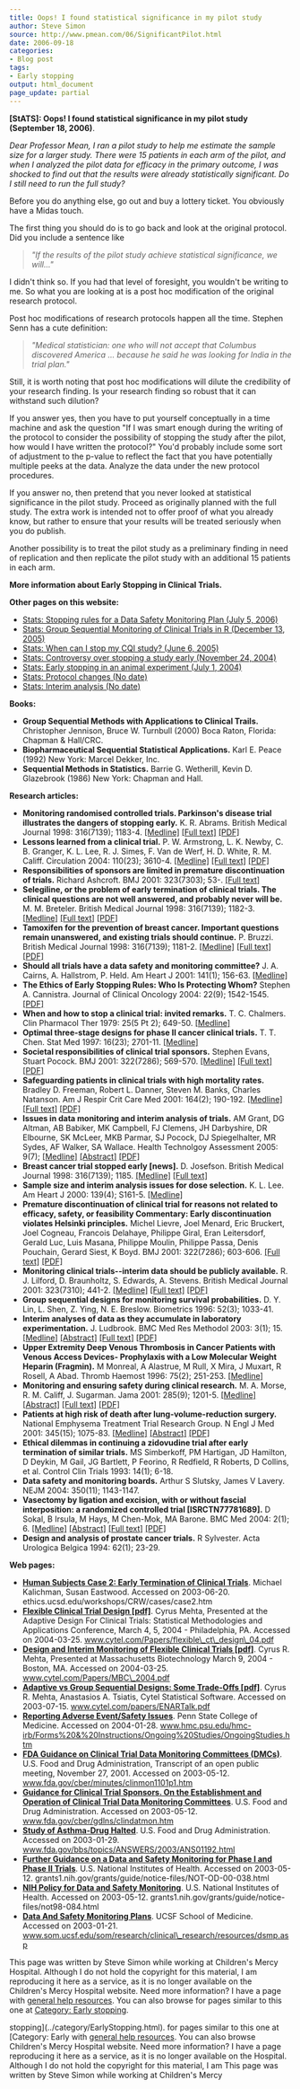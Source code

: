 ```yaml
---
title: Oops! I found statistical significance in my pilot study
author: Steve Simon
source: http://www.pmean.com/06/SignificantPilot.html
date: 2006-09-18
categories:
- Blog post
tags:
- Early stopping
output: html_document
page_update: partial
---
```

**[StATS]: Oops! I found statistical significance in
my pilot study (September 18, 2006)**.

*Dear Professor Mean, I ran a pilot study to help me estimate the sample
size for a larger study. There were 15 patients in each arm of the
pilot, and when I analyzed the pilot data for efficacy in the primary
outcome, I was shocked to find out that the results were already
statistically significant. Do I still need to run the full study?*

Before you do anything else, go out and buy a lottery ticket. You
obviously have a Midas touch.

The first thing you should do is to go back and look at the original
protocol. Did you include a sentence like

> *"If the results of the pilot study achieve statistical significance,
> we will\..."*

I didn't think so. If you had that level of foresight, you wouldn't be
writing to me. So what you are looking at is a post hoc modification of
the original research protocol.

Post hoc modifications of research protocols happen all the time.
Stephen Senn has a cute definition:

> *"Medical statistician: one who will not accept that Columbus
> discovered America \... because he said he was looking for India in
> the trial plan."*

Still, it is worth noting that post hoc modifications will dilute the
credibility of your research finding. Is your research finding so robust
that it can withstand such dilution?

If you answer yes, then you have to put yourself conceptually in a time
machine and ask the question "If I was smart enough during the writing
of the protocol to consider the possibility of stopping the study after
the pilot, how would I have written the protocol?" You'd probably
include some sort of adjustment to the p-value to reflect the fact that
you have potentially multiple peeks at the data. Analyze the data under
the new protocol procedures.

If you answer no, then pretend that you never looked at statistical
significance in the pilot study. Proceed as originally planned with the
full study. The extra work is intended not to offer proof of what you
already know, but rather to ensure that your results will be treated
seriously when you do publish.

Another possibility is to treat the pilot study as a preliminary finding
in need of replication and then replicate the pilot study with an
additional 15 patients in each arm.

**More information about Early Stopping in Clinical Trials.**

**Other pages on this website:**

-   [Stats: Stopping rules for a Data Safety Monitoring Plan (July
    5, 2006)](http://StoppingRules.asp)
-   [Stats: Group Sequential Monitoring of Clinical Trials in R
    (December
    13, 2005)](http://www.pmean.com/weblog2005/GroupSequential.html)
-   [Stats: When can I stop my CQI study? (June
    6, 2005)](http://www.pmean.com/weblog2005/StopStudy.html)
-   [Stats: Controversy over stopping a study early (November
    24, 2004)](http://www.pmean.com/weblog2004/EarlyStoppingControversy.html)
-   [Stats: Early stopping in an animal experiment (July
    1, 2004)](http://www.pmean.com/weblog2004/EarlyStoppingAnimal.html)
-   [Stats: Protocol changes (No date)](../ask/protocol.asp)
-   [Stats: Interim analysis (No date)](../plan/interim.asp)

**Books:**

-   **Group Sequential Methods with Applications to Clinical Trails.**
    Christopher Jennison, Bruce W. Turnbull (2000) Boca Raton, Florida:
    Chapman & Hall/CRC.
-   **Biopharmaceutical Sequential Statistical Applications.** Karl E.
    Peace (1992) New York: Marcel Dekker, Inc.
-   **Sequential Methods in Statistics.** Barrie G. Wetherill, Kevin D.
    Glazebrook (1986) New York: Chapman and Hall.

**Research articles:**

-   **Monitoring randomised controlled trials. Parkinson's disease
    trial illustrates the dangers of stopping early.** K. R. Abrams.
    British Medical Journal 1998: 316(7139); 1183-4.
    [\[Medline\]](http://www.ncbi.nlm.nih.gov/entrez/query.fcgi?cmd=Retrieve&db=PubMed&list_uids=9552993&dopt=Abstract)
    [\[Full text\]](http://bmj.com/cgi/content/full/316/7139/1183)
    [\[PDF\]](http://www.pubmedcentral.gov/picrender.fcgi?artid=1112981&blobtype=pdf)
-   **Lessons learned from a clinical trial.** P. W. Armstrong, L. K.
    Newby, C. B. Granger, K. L. Lee, R. J. Simes, F. Van de Werf, H. D.
    White, R. M. Califf. Circulation 2004: 110(23); 3610-4.
    [\[Medline\]](http://www.ncbi.nlm.nih.gov/entrez/query.fcgi?cmd=Retrieve&db=PubMed&list_uids=15583090&dopt=Abstract)
    [\[Full
    text\]](http://circ.ahajournals.org/cgi/content/full/110/23/3610)
    [\[PDF\]](http://www.circ.ahajournals.org/cgi/reprint/110/23/3610.pdf)
-   **Responsibilities of sponsors are limited in premature
    discontinuation of trials.** Richard Ashcroft. BMJ 2001: 323(7303);
    53-. [\[Full text\]](http://bmj.com/cgi/content/full/323/7303/53)
-   **Selegiline, or the problem of early termination of clinical
    trials. The clinical questions are not well answered, and probably
    never will be.** M. M. Breteler. British Medical Journal 1998:
    316(7139); 1182-3.
    [\[Medline\]](http://www.ncbi.nlm.nih.gov/entrez/query.fcgi?cmd=Retrieve&db=PubMed&list_uids=955299&dopt=Abstract)
    [\[Full text\]](http://bmj.com/cgi/content/full/316/7139/1182)
    [\[PDF\]](http://www.pubmedcentral.gov/picrender.fcgi?artid=1112980&blobtype=pdf)
-   **Tamoxifen for the prevention of breast cancer. Important questions
    remain unanswered, and existing trials should continue.** P. Bruzzi.
    British Medical Journal 1998: 316(7139); 1181-2.
    [\[Medline\]](http://www.ncbi.nlm.nih.gov/entrez/query.fcgi?cmd=Retrieve&db=PubMed&list_uids=9552991&dopt=Abstract)
    [\[Full text\]](http://bmj.com/cgi/content/full/316/7139/1181)
    [\[PDF\]](http://www.pubmedcentral.gov/picrender.fcgi?artid=1112979&blobtype=pdf)
-   **Should all trials have a data safety and monitoring
    committee?** J. A. Cairns, A. Hallstrom, P. Held. Am Heart J 2001:
    141(1); 156-63.
    [\[Medline\]](http://www.ncbi.nlm.nih.gov/entrez/query.fcgi?cmd=Retrieve&db=PubMed&list_uids=11136502&dopt=Abstract)
-   **The Ethics of Early Stopping Rules: Who Is Protecting Whom?**
    Stephen A. Cannistra. Journal of Clinical Oncology 2004: 22(9);
    1542-1545.
    [\[PDF\]](http://www.jco.org/cgi/content/full/22/9/1542?etoc)
-   **When and how to stop a clinical trial: invited remarks.** T. C.
    Chalmers. Clin Pharmacol Ther 1979: 25(5 Pt 2); 649-50.
    [\[Medline\]](http://www.ncbi.nlm.nih.gov/entrez/query.fcgi?cmd=Retrieve&db=PubMed&list_uids=373948&dopt=Abstract)
-   **Optimal three-stage designs for phase II cancer clinical
    trials.** T. T. Chen. Stat Med 1997: 16(23); 2701-11.
    [\[Medline\]](http://www.ncbi.nlm.nih.gov/entrez/query.fcgi?cmd=Retrieve&db=PubMed&list_uids=9421870&dopt=Abstract)
-   **Societal responsibilities of clinical trial sponsors.** Stephen
    Evans, Stuart Pocock. BMJ 2001: 322(7286); 569-570.
    [\[Medline\]](http://www.ncbi.nlm.nih.gov/entrez/query.fcgi?cmd=Retrieve&db=PubMed&list_uids=11238141&dopt=Abstract)
    [\[Full text\]](http://bmj.com/cgi/content/full/322/7286/569)
    [\[PDF\]](http://bmj.com/cgi/reprint/322/7286/569.pdf)
-   **Safeguarding patients in clinical trials with high mortality
    rates.** Bradley D. Freeman, Robert L. Danner, Steven M. Banks,
    Charles Natanson. Am J Respir Crit Care Med 2001: 164(2); 190-192.
    [\[Medline\]](http://www.ncbi.nlm.nih.gov/entrez/query.fcgi?cmd=Retrieve&db=PubMed&list_uids=11463585&dopt=Abstract)
    [\[Full
    text\]](http://ajrccm.atsjournals.org/cgi/content/full/164/2/190)
    [\[PDF\]](http://ajrccm.atsjournals.org/cgi/reprint/164/2/190.pdf)
-   **Issues in data monitoring and interim analysis of trials.** AM
    Grant, DG Altman, AB Babiker, MK Campbell, FJ Clemens, JH
    Darbyshire, DR Elbourne, SK McLeer, MKB Parmar, SJ Pocock, DJ
    Spiegelhalter, MR Sydes, AF Walker, SA Wallace. Health Technolgoy
    Assessment 2005: 9(7);
    [\[Medline\]](http://www.ncbi.nlm.nih.gov/entrez/query.fcgi?cmd=Retrieve&db=PubMed&list_uids=15763038&dopt=Abstract)
    [\[Abstract\]](http://www.hta.ac.uk/execsumm/summ907.htm)
    [\[PDF\]](http://www.hta.ac.uk/fullmono/mon907.pdf)
-   **Breast cancer trial stopped early \[news\].** D. Josefson. British
    Medical Journal 1998: 316(7139); 1185.
    [\[Medline\]](http://www.ncbi.nlm.nih.gov/entrez/query.fcgi?cmd=Retrieve&db=PubMed&list_uids=9583923&dopt=Abstract)
    [\[Full text\]](http://bmj.com/cgi/content/full/316/7139/1185/d)
-   **Sample size and interim analysis issues for dose selection.** K.
    L. Lee. Am Heart J 2000: 139(4); S161-5.
    [\[Medline\]](http://www.ncbi.nlm.nih.gov/entrez/query.fcgi?cmd=Retrieve&db=PubMed&list_uids=10740124&dopt=Abstract)
-   **Premature discontinuation of clinical trial for reasons not
    related to efficacy, safety, or feasibility Commentary: Early
    discontinuation violates Helsinki principles.** Michel Lievre, Joel
    Menard, Eric Bruckert, Joel Cogneau, Francois Delahaye, Philippe
    Giral, Eran Leitersdorf, Gerald Luc, Luis Masana, Philippe Moulin,
    Philippe Passa, Denis Pouchain, Gerard Siest, K Boyd. BMJ 2001:
    322(7286); 603-606. [\[Full
    text\]](http://bmj.com/cgi/content/full/322/7286/603)
    [\[PDF\]](http://bmj.com/cgi/reprint/322/7286/603.pdf)
-   **Monitoring clinical trials\--interim data should be publicly
    available.** R. J. Lilford, D. Braunholtz, S. Edwards, A. Stevens.
    British Medical Journal 2001: 323(7310); 441-2.
    [\[Medline\]](http://www.ncbi.nlm.nih.gov/entrez/query.fcgi?cmd=Retrieve&db=PubMed&list_uids=11520848&dopt=Abstract)
    [\[Full text\]](http://bmj.com/cgi/content/full/323/7310/441)
    [\[PDF\]](http://bmj.com/cgi/reprint/323/7310/441.pdf)
-   **Group sequential designs for monitoring survival
    probabilities.** D. Y. Lin, L. Shen, Z. Ying, N. E. Breslow.
    Biometrics 1996: 52(3); 1033-41.
-   **Interim analyses of data as they accumulate in laboratory
    experimentation.** J. Ludbrook. BMC Med Res Methodol 2003: 3(1); 15.
    [\[Medline\]](http://www.ncbi.nlm.nih.gov/entrez/query.fcgi?cmd=Retrieve&db=PubMed&list_uids=12930561&dopt=Abstract)
    [\[Abstract\]](http://www.biomedcentral.com/1471-2288/3/15/abstract)
    [\[Full text\]](http://www.biomedcentral.com/1471-2288/3/15)
    [\[PDF\]](http://www.biomedcentral.com/content/pdf/1471-2288-3-15.pdf)
-   **Upper Extremity Deep Venous Thrombosis in Cancer Patients with
    Venous Access Devices- Prophylaxis with a Low Molecular Weight
    Heparin (Fragmin).** M Monreal, A Alastrue, M Rull, X Mira, J
    Muxart, R Rosell, A Abad. Thromb Haemost 1996: 75(2); 251-253.
    [\[Medline\]](http://www.ncbi.nlm.nih.gov/entrez/query.fcgi?cmd=Retrieve&db=PubMed&list_uids=8815570&dopt=Abstract)
-   **Monitoring and ensuring safety during clinical research.** M. A.
    Morse, R. M. Califf, J. Sugarman. Jama 2001: 285(9); 1201-5.
    [\[Medline\]](http://www.ncbi.nlm.nih.gov/entrez/query.fcgi?cmd=Retrieve&db=PubMed&list_uids=11231751&dopt=Abstract)
    [\[Abstract\]](http://jama.ama-assn.org/cgi/content/abstract/285/9/1201)
    [\[Full
    text\]](http://jama.ama-assn.org/cgi/content/full/285/9/1201)
    [\[PDF\]](http://jama.ama-assn.org/cgi/reprint/285/9/1201.pdf)
-   **Patients at high risk of death after lung-volume-reduction
    surgery.** National Emphysema Treatment Trial Research Group. N Engl
    J Med 2001: 345(15); 1075-83.
    [\[Medline\]](http://www.ncbi.nlm.nih.gov/entrez/query.fcgi?cmd=Retrieve&db=PubMed&list_uids=11596586&dopt=Abstract)
    [\[Abstract\]](http://content.nejm.org/cgi/content/abstract/345/15/1075)
    [\[PDF\]](http://content.nejm.org/cgi/reprint/345/15/1075.pdf)
-   **Ethical dilemmas in continuing a zidovudine trial after early
    termination of similar trials.** MS Simberkoff, PM Hartigan, JD
    Hamilton, D Deykin, M Gail, JG Bartlett, P Feorino, R Redfield, R
    Roberts, D Collins, et al. Control Clin Trials 1993: 14(1); 6-18.
-   **Data safety and monitoring boards.** Arthur S Slutsky, James V
    Lavery. NEJM 2004: 350(11); 1143-1147.
-   **Vasectomy by ligation and excision, with or without fascial
    interposition: a randomized controlled trial \[ISRCTN77781689\].** D
    Sokal, B Irsula, M Hays, M Chen-Mok, MA Barone. BMC Med 2004: 2(1);
    6.
    [\[Medline\]](http://www.ncbi.nlm.nih.gov/entrez/query.fcgi?cmd=Retrieve&db=PubMed&list_uids=15056388&dopt=Abstract)
    [\[Abstract\]](http://www.biomedcentral.com/1741-7015/2/6/abstract)
    [\[Full text\]](http://www.biomedcentral.com/1741-7015/2/6)
    [\[PDF\]](http://www.biomedcentral.com/content/pdf/1741-7015-2-6.pdf)
-   **Design and analysis of prostate cancer trials.** R Sylvester. Acta
    Urologica Belgica 1994: 62(1); 23-29.

**Web pages:**

-   **[Human Subjects Case 2: Early Termination of Clinical
    Trials](http://ethics.ucsd.edu/workshops/CRW/cases/case2.htm)**.
    Michael Kalichman, Susan Eastwood. Accessed on 2003-06-20.
    ethics.ucsd.edu/workshops/CRW/cases/case2.htm
-   **[Flexible Clinical Trial Design
    \[pdf\]](http://www.cytel.com/Papers/flexible_ct_design_04.pdf)**.
    Cyrus Mehta, Presented at the Adaptive Design For Clinical Trials:
    Statistical Methodologies and Applications Conference, March 4, 5,
    2004 - Philadelphia, PA. Accessed on 2004-03-25.
    www.cytel.com/Papers/flexible\_ct\_design\_04.pdf
-   **[Design and Interim Monitoring of Flexible Clinical Trials
    \[pdf\]](http://www.cytel.com/Papers/MBC_2004.pdf)**. Cyrus R.
    Mehta, Presented at Massachusetts Biotechnology March 9, 2004 -
    Boston, MA. Accessed on 2004-03-25.
    www.cytel.com/Papers/MBC\_2004.pdf
-   **[Adaptive vs Group Sequential Designs: Some Trade-Offs
    \[pdf\]](http://www.cytel.com/papers/ENARTalk.pdf)**. Cyrus R.
    Mehta, Anastasios A. Tsiatis, Cytel Statistical Software. Accessed
    on 2003-07-15. www.cytel.com/papers/ENARTalk.pdf
-   **[Reporting Adverse Event/Safety
    Issues](http://www.hmc.psu.edu/hmc-irb/Forms%20&%20Instructions/Ongoing%20Studies/OngoingStudies.htm)**.
    Penn State College of Medicine. Accessed on 2004-01-28.
    www.hmc.psu.edu/hmc-irb/Forms%20&%20Instructions/Ongoing%20Studies/OngoingStudies.htm
-   **[FDA Guidance on Clinical Trial Data Monitoring Committees
    (DMCs)](http://www.fda.gov/cber/minutes/clinmon1101p1.htm)**. U.S.
    Food and Drug Administration, Transcript of an open public meeting,
    November 27, 2001. Accessed on 2003-05-12.
    www.fda.gov/cber/minutes/clinmon1101p1.htm
-   **[Guidance for Clinical Trial Sponsors. On the Establishment and
    Operation of Clinical Trial Data Monitoring
    Committees](http://www.fda.gov/cber/gdlns/clindatmon.htm)**. U.S.
    Food and Drug Administration. Accessed on 2003-05-12.
    www.fda.gov/cber/gdlns/clindatmon.htm
-   **[Study of Asthma-Drug
    Halted](http://www.fda.gov/bbs/topics/ANSWERS/2003/ANS01192.html)**.
    U.S. Food and Drug Administration. Accessed on 2003-01-29.
    www.fda.gov/bbs/topics/ANSWERS/2003/ANS01192.html
-   **[Further Guidance on a Data and Safety Monitoring for Phase I and
    Phase II
    Trials](http://grants1.nih.gov/grants/guide/notice-files/NOT-OD-00-038.html)**.
    U.S. National Institutes of Health. Accessed on 2003-05-12.
    grants1.nih.gov/grants/guide/notice-files/NOT-OD-00-038.html
-   **[NIH Policy for Data and Safety
    Monitoring](http://grants1.nih.gov/grants/guide/notice-files/not98-084.html)**.
    U.S. National Institutes of Health. Accessed on 2003-05-12.
    grants1.nih.gov/grants/guide/notice-files/not98-084.html
-   **[Data And Safety Monitoring
    Plans](http://www.som.ucsf.edu/som/research/clinical_research/resources/dsmp.asp)**.
    UCSF School of Medicine. Accessed on 2003-01-21.
    www.som.ucsf.edu/som/research/clinical\_research/resources/dsmp.asp

This page was written by Steve Simon while working at Children's Mercy
Hospital. Although I do not hold the copyright for this material, I am
reproducing it here as a service, as it is no longer available on the
Children's Mercy Hospital website. Need more information? I have a page
with [general help resources](../GeneralHelp.html). You can also browse
for pages similar to this one at [Category: Early
stopping](../category/EarlyStopping.html).
<!---More--->
stopping](../category/EarlyStopping.html).
for pages similar to this one at [Category: Early
with [general help resources](../GeneralHelp.html). You can also browse
Children's Mercy Hospital website. Need more information? I have a page
reproducing it here as a service, as it is no longer available on the
Hospital. Although I do not hold the copyright for this material, I am
This page was written by Steve Simon while working at Children's Mercy

<!---Do not use
**[StATS]: Oops! I found statistical significance in
This page was written by Steve Simon while working at Children's Mercy
Hospital. Although I do not hold the copyright for this material, I am
reproducing it here as a service, as it is no longer available on the
Children's Mercy Hospital website. Need more information? I have a page
with [general help resources](../GeneralHelp.html). You can also browse
for pages similar to this one at [Category: Early
stopping](../category/EarlyStopping.html).
page_update: partial
--->

